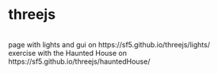 # threejs
<br>
page with lights and gui on https://sf5.github.io/threejs/lights/
<br>
exercise with the Haunted House on https://sf5.github.io/threejs/hauntedHouse/
